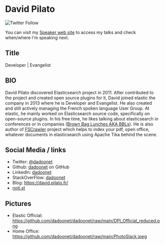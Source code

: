 # David Pilato

![Twitter Follow](https://img.shields.io/twitter/follow/dadoonet?label=Follow%20me%20on%20Twitter&style=social)

You can visit my [Speaker web site](https://speaker.pilato.fr/) to access my talks and
check when/where I'm speaking next.

## Title

Developer | Evangelist

## BIO

David Pilato discovered Elasticsearch project in 2011. After contributed to the project and created open source plugins for it, 
David joined elastic the company in 2013 where he is Developer and Evangelist. He also created and still actively managing the 
French spoken language User Group. At elastic, he mainly worked on Elasticsearch source code, specifically on open-source plugins. 
In his free time, he likes talking about elasticsearch in conferences or in companies 
([Brown Bag Lunches AKA BBLs](https://www.elastic.co/blog/free-lunch-for-open-source-engineers)). 
He is also author of [FSCrawler](https://github.com/dadoonet/fscrawler) project which helps to index your pdf, open office, 
whatever documents in elasticsearch using Apache Tika behind the scene.

## Social Media / links

* Twitter: [@dadoonet](https://twitter.com/dadoonet)
* Github: [dadoonet](https://github.com/dadoonet) on GitHub
* LinkedIn: [dadoonet](https://www.linkedin.com/in/dadoonet/)
* StackOverFlow: [dadoonet](https://stackoverflow.com/users/1432281/dadoonet)
* Blog: https://david.pilato.fr/
* [noti.st](https://speaker.pilato.fr/)


## Pictures

* Elastic Official: https://github.com/dadoonet/dadoonet/raw/main/DPI_Official_reduced.png
* Home Office: https://github.com/dadoonet/dadoonet/raw/main/PhotoSlack.jpeg
